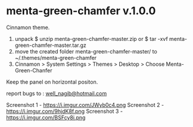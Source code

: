 # menta-green-chamfer v.1.0.0

Cinnamon theme.

1) unpack $ unzip menta-green-chamfer-master.zip or $ tar -xvf menta-green-chamfer-master.tar.gz
2) move the created folder menta-green-chamfer-master/ to ~/.themes/menta-green-chamfer
3) Cinnamon > System Settings > Themes > Desktop > Choose Menta-Green-Chanfer

Keep the panel on horizontal positon.

report bugs to : well_nagib@hotmail.com

Screenshot 1 - https://i.imgur.com/JWyb0c4.png
Screenshot 2 - https://i.imgur.com/9hjdK8f.png
Screenshot 3 - https://i.imgur.com/BSFcy8i.png
